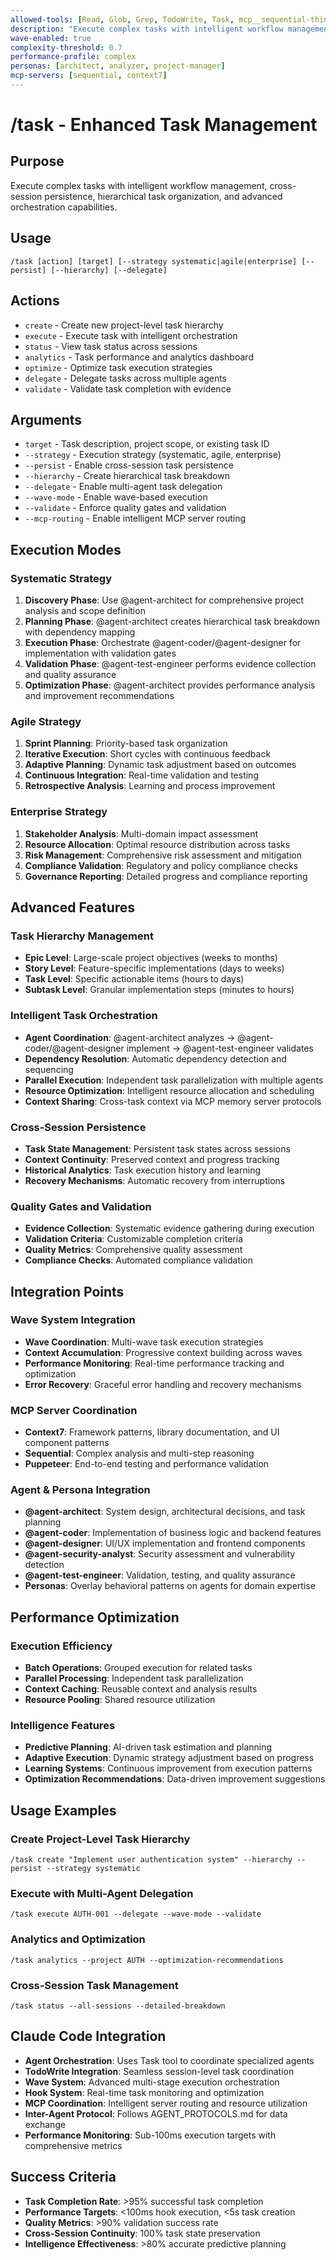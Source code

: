```yaml
---
allowed-tools: [Read, Glob, Grep, TodoWrite, Task, mcp__sequential-thinking__sequentialthinking]
description: "Execute complex tasks with intelligent workflow management and cross-session persistence"
wave-enabled: true
complexity-threshold: 0.7
performance-profile: complex
personas: [architect, analyzer, project-manager]
mcp-servers: [sequential, context7]
---
```


# /task - Enhanced Task Management

## Purpose
Execute complex tasks with intelligent workflow management, cross-session persistence, hierarchical task organization, and advanced orchestration capabilities.

## Usage
```
/task [action] [target] [--strategy systematic|agile|enterprise] [--persist] [--hierarchy] [--delegate]
```

## Actions
- `create` - Create new project-level task hierarchy
- `execute` - Execute task with intelligent orchestration
- `status` - View task status across sessions
- `analytics` - Task performance and analytics dashboard
- `optimize` - Optimize task execution strategies
- `delegate` - Delegate tasks across multiple agents
- `validate` - Validate task completion with evidence

## Arguments
- `target` - Task description, project scope, or existing task ID
- `--strategy` - Execution strategy (systematic, agile, enterprise)
- `--persist` - Enable cross-session task persistence
- `--hierarchy` - Create hierarchical task breakdown
- `--delegate` - Enable multi-agent task delegation
- `--wave-mode` - Enable wave-based execution
- `--validate` - Enforce quality gates and validation
- `--mcp-routing` - Enable intelligent MCP server routing

## Execution Modes

### Systematic Strategy
1. **Discovery Phase**: Use @agent-architect for comprehensive project analysis and scope definition
2. **Planning Phase**: @agent-architect creates hierarchical task breakdown with dependency mapping
3. **Execution Phase**: Orchestrate @agent-coder/@agent-designer for implementation with validation gates
4. **Validation Phase**: @agent-test-engineer performs evidence collection and quality assurance
5. **Optimization Phase**: @agent-architect provides performance analysis and improvement recommendations

### Agile Strategy
1. **Sprint Planning**: Priority-based task organization
2. **Iterative Execution**: Short cycles with continuous feedback
3. **Adaptive Planning**: Dynamic task adjustment based on outcomes
4. **Continuous Integration**: Real-time validation and testing
5. **Retrospective Analysis**: Learning and process improvement

### Enterprise Strategy
1. **Stakeholder Analysis**: Multi-domain impact assessment
2. **Resource Allocation**: Optimal resource distribution across tasks
3. **Risk Management**: Comprehensive risk assessment and mitigation
4. **Compliance Validation**: Regulatory and policy compliance checks
5. **Governance Reporting**: Detailed progress and compliance reporting

## Advanced Features

### Task Hierarchy Management
- **Epic Level**: Large-scale project objectives (weeks to months)
- **Story Level**: Feature-specific implementations (days to weeks)
- **Task Level**: Specific actionable items (hours to days)
- **Subtask Level**: Granular implementation steps (minutes to hours)

### Intelligent Task Orchestration
- **Agent Coordination**: @agent-architect analyzes → @agent-coder/@agent-designer implement → @agent-test-engineer validates
- **Dependency Resolution**: Automatic dependency detection and sequencing
- **Parallel Execution**: Independent task parallelization with multiple agents
- **Resource Optimization**: Intelligent resource allocation and scheduling
- **Context Sharing**: Cross-task context via MCP memory server protocols

### Cross-Session Persistence
- **Task State Management**: Persistent task states across sessions
- **Context Continuity**: Preserved context and progress tracking
- **Historical Analytics**: Task execution history and learning
- **Recovery Mechanisms**: Automatic recovery from interruptions

### Quality Gates and Validation
- **Evidence Collection**: Systematic evidence gathering during execution
- **Validation Criteria**: Customizable completion criteria
- **Quality Metrics**: Comprehensive quality assessment
- **Compliance Checks**: Automated compliance validation

## Integration Points

### Wave System Integration
- **Wave Coordination**: Multi-wave task execution strategies
- **Context Accumulation**: Progressive context building across waves
- **Performance Monitoring**: Real-time performance tracking and optimization
- **Error Recovery**: Graceful error handling and recovery mechanisms

### MCP Server Coordination
- **Context7**: Framework patterns, library documentation, and UI component patterns
- **Sequential**: Complex analysis and multi-step reasoning
- **Puppeteer**: End-to-end testing and performance validation

### Agent & Persona Integration
- **@agent-architect**: System design, architectural decisions, and task planning
- **@agent-coder**: Implementation of business logic and backend features
- **@agent-designer**: UI/UX implementation and frontend components
- **@agent-security-analyst**: Security assessment and vulnerability detection
- **@agent-test-engineer**: Validation, testing, and quality assurance
- **Personas**: Overlay behavioral patterns on agents for domain expertise

## Performance Optimization

### Execution Efficiency
- **Batch Operations**: Grouped execution for related tasks
- **Parallel Processing**: Independent task parallelization
- **Context Caching**: Reusable context and analysis results
- **Resource Pooling**: Shared resource utilization

### Intelligence Features
- **Predictive Planning**: AI-driven task estimation and planning
- **Adaptive Execution**: Dynamic strategy adjustment based on progress
- **Learning Systems**: Continuous improvement from execution patterns
- **Optimization Recommendations**: Data-driven improvement suggestions

## Usage Examples

### Create Project-Level Task Hierarchy
```
/task create "Implement user authentication system" --hierarchy --persist --strategy systematic
```

### Execute with Multi-Agent Delegation
```
/task execute AUTH-001 --delegate --wave-mode --validate
```

### Analytics and Optimization
```
/task analytics --project AUTH --optimization-recommendations
```

### Cross-Session Task Management
```
/task status --all-sessions --detailed-breakdown
```

## Claude Code Integration

- **Agent Orchestration**: Uses Task tool to coordinate specialized agents
- **TodoWrite Integration**: Seamless session-level task coordination
- **Wave System**: Advanced multi-stage execution orchestration
- **Hook System**: Real-time task monitoring and optimization
- **MCP Coordination**: Intelligent server routing and resource utilization
- **Inter-Agent Protocol**: Follows AGENT_PROTOCOLS.md for data exchange
- **Performance Monitoring**: Sub-100ms execution targets with comprehensive metrics

## Success Criteria

- **Task Completion Rate**: >95% successful task completion
- **Performance Targets**: <100ms hook execution, <5s task creation
- **Quality Metrics**: >90% validation success rate
- **Cross-Session Continuity**: 100% task state preservation
- **Intelligence Effectiveness**: >80% accurate predictive planning
